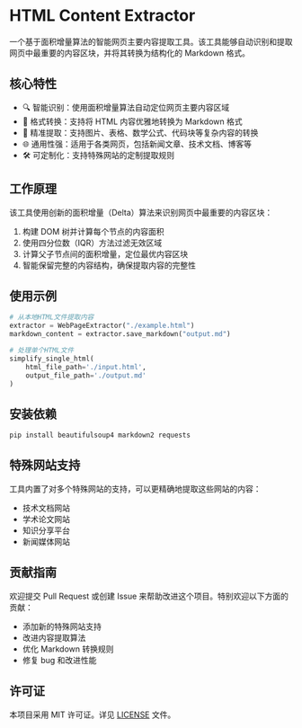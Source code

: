 
# HTML Content Extractor

一个基于面积增量算法的智能网页主要内容提取工具。该工具能够自动识别和提取网页中最重要的内容区块，并将其转换为结构化的 Markdown 格式。

## 核心特性

- 🔍 智能识别：使用面积增量算法自动定位网页主要内容区域
- 📝 格式转换：支持将 HTML 内容优雅地转换为 Markdown 格式
- 🎯 精准提取：支持图片、表格、数学公式、代码块等复杂内容的转换
- 🌐 通用性强：适用于各类网页，包括新闻文章、技术文档、博客等
- 🛠 可定制化：支持特殊网站的定制提取规则

## 工作原理

该工具使用创新的面积增量（Delta）算法来识别网页中最重要的内容区块：

1. 构建 DOM 树并计算每个节点的内容面积
2. 使用四分位数（IQR）方法过滤无效区域
3. 计算父子节点间的面积增量，定位最优内容区块
4. 智能保留完整的内容结构，确保提取内容的完整性

## 使用示例

```python
# 从本地HTML文件提取内容
extractor = WebPageExtractor("./example.html")
markdown_content = extractor.save_markdown("output.md")

# 处理单个HTML文件
simplify_single_html(
    html_file_path='./input.html',
    output_file_path='./output.md'
)
```

## 安装依赖

```bash
pip install beautifulsoup4 markdown2 requests
```

## 特殊网站支持

工具内置了对多个特殊网站的支持，可以更精确地提取这些网站的内容：

- 技术文档网站
- 学术论文网站
- 知识分享平台
- 新闻媒体网站

## 贡献指南

欢迎提交 Pull Request 或创建 Issue 来帮助改进这个项目。特别欢迎以下方面的贡献：

- 添加新的特殊网站支持
- 改进内容提取算法
- 优化 Markdown 转换规则
- 修复 bug 和改进性能

## 许可证

本项目采用 MIT 许可证。详见 [LICENSE](LICENSE) 文件。

